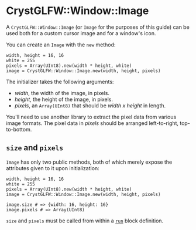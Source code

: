 # CrystGLFW::Window::Image

A `CrystGLFW::Window::Image` (or `Image` for the purposes of this guide) can be used both for a custom cursor image and for a window's icon.

You can create an `Image` with the `new` method:

```crystal
width, height = 16, 16
white = 255
pixels = Array(UInt8).new(width * height, white)
image = CrystGLFW::Window::Image.new(width, height, pixels)
```

The initializer takes the following arguments:
- *width*, the width of the image, in pixels.
- *height*, the height of the image, in pixels.
- *pixels*, an `Array(UInt8)` that should be *width x height* in length.

You'll need to use another library to extract the pixel data from various image formats. The pixel data in *pixels* should be arranged left-to-right, top-to-bottom.

## `size` and `pixels`

`Image` has only two public methods, both of which merely expose the attributes given to it upon initialization:

```crystal
width, height = 16, 16
white = 255
pixels = Array(UInt8).new(width * height, white)
image = CrystGLFW::Window::Image.new(width, height, pixels)

image.size # => {width: 16, height: 16}
image.pixels # => Array(UInt8)
```

`size` and `pixels` must be called from within a [`run`](/the-run-block.md) block definition.